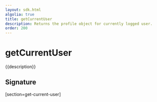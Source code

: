 ```yaml
---
layout: sdk.html
algolia: true
title: getCurrentUser
description: Returns the profile object for currently logged user.
order: 200
---
```


# getCurrentUser

{{description}}

## Signature
[section=get-current-user]
